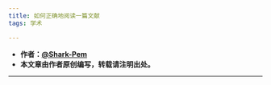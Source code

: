 ```yaml
---
title: 如何正确地阅读一篇文献
tags: 学术

---
```


* **作者：[@Shark-Pem](https://sharkpem.cn/)**
* **本文章由作者原创编写，转载请注明出处。**

---

